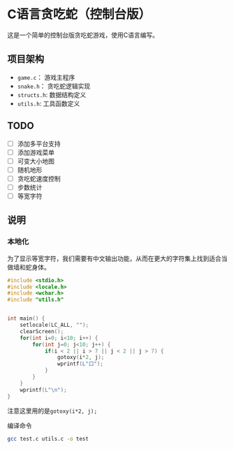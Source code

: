 # C语言贪吃蛇（控制台版）

这是一个简单的控制台版贪吃蛇游戏，使用C语言编写。

## 项目架构

- `game.c`： 游戏主程序
- `snake.h`： 贪吃蛇逻辑实现
- `structs.h`: 数据结构定义
- `utils.h`: 工具函数定义

## TODO
- [ ] 添加多平台支持
- [ ] 添加游戏菜单
- [ ] 可变大小地图
- [ ] 随机地形
- [ ] 贪吃蛇速度控制
- [ ] 步数统计
- [ ] 等宽字符

## 说明

### 本地化

为了显示等宽字符，我们需要有中文输出功能，从而在更大的字符集上找到适合当做墙和蛇身体。

```c
#include <stdio.h>
#include <locale.h>
#include <wchar.h>
#include "utils.h"


int main() {
    setlocale(LC_ALL, "");
    clearScreen();
    for(int i=0; i<10; i++) {
        for(int j=0; j<10; j++) {
            if(i < 2 || i > 7 || j < 2 || j > 7) {
                gotoxy(i*2, j);
                wprintf(L"口");
            }
        }
    }
    wprintf(L"\n");
}
```
注意这里用的是`gotoxy(i*2, j);`

编译命令
```bash
gcc test.c utils.c -o test
```

